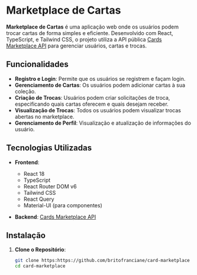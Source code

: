 # Marketplace de Cartas

**Marketplace de Cartas** é uma aplicação web onde os usuários podem trocar cartas de forma simples e eficiente. Desenvolvido com React, TypeScript, e Tailwind CSS, o projeto utiliza a API pública [Cards Marketplace API](https://cards-marketplace-api.onrender.com/) para gerenciar usuários, cartas e trocas.

## Funcionalidades

- **Registro e Login**: Permite que os usuários se registrem e façam login.
- **Gerenciamento de Cartas**: Os usuários podem adicionar cartas à sua coleção.
- **Criação de Trocas**: Usuários podem criar solicitações de troca, especificando quais cartas oferecem e quais desejam receber.
- **Visualização de Trocas**: Todos os usuários podem visualizar trocas abertas no marketplace.
- **Gerenciamento de Perfil**: Visualização e atualização de informações do usuário.

## Tecnologias Utilizadas

- **Frontend**:

  - React 18
  - TypeScript
  - React Router DOM v6
  - Tailwind CSS
  - React Query
  - Material-UI (para componentes)

- **Backend**: [Cards Marketplace API](https://cards-marketplace-api.onrender.com/)

## Instalação

1. **Clone o Repositório**:
   ```bash
   git clone https:https://github.com/britofranciane/card-marketplace
   cd card-marketplace
   ```
